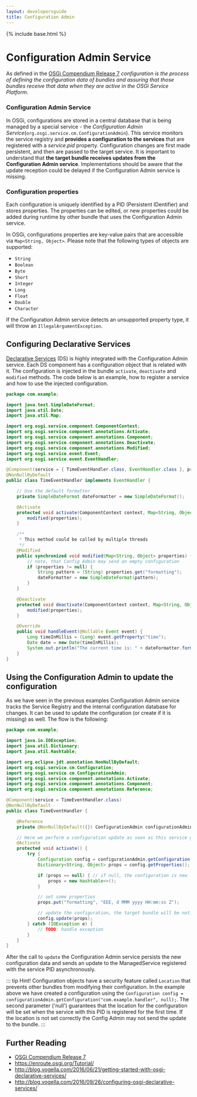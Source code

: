 ```yaml
---
layout: developersguide
title: Configuration Admin
---
```


{% include base.html %}

# Configuration Admin Service

As defined in the [OSGi Compendium Release 7][OSGi-cmpn] *configuration is the process of defining the configuration data of bundles and assuring that those bundles receive that data when they are active in the OSGi Service Platform.*

### Configuration Admin Service

In OSGi, configurations are stored in a central database that is being managed by a special service - the *Configuration Admin Service*(`org.osgi.service.cm.ConfigurationAdmin`).
This service monitors the service registry and **provides a configuration to the services** that are registered with a *service.pid* property.
Configuration changes are first made persistent, and then are passed to the target service.
It is important to understand that **the target bundle receives updates from the Configuration Admin service**.
Implementations should be aware that the update reception could be delayed if the Configuration Admin service is missing.

### Configuration properties

Each configuration is uniquely identified by a PID (Persistent IDentifier) and stores properties.
The properties can be edited, or new properties could be added during runtime by other bundle that uses the Configuration Admin service.

In OSGi, configurations properties are key-value pairs that are accessible via `Map<String, Object>`.
Please note that the following types of objects are supported:

- `String`
- `Boolean`
- `Byte`
- `Short`
- `Integer`
- `Long`
- `Float`
- `Double`
- `Character`

If the Configuration Admin service detects an unsupported property type, it will throw an `IllegalArgumentException`.

## Configuring Declarative Services

[Declarative Services](osgids.html) (DS) is highly integrated with the Configuration Admin service.
Each DS component has a configuration object that is related with it.
The configuration is injected in the bundle `activate`, `deactivate` and `modified` methods.
The code below is an example, how to register a service and how to use the injected configuration.

```java
package com.example;

import java.text.SimpleDateFormat;
import java.util.Date;
import java.util.Map;

import org.osgi.service.component.ComponentContext;
import org.osgi.service.component.annotations.Activate;
import org.osgi.service.component.annotations.Component;
import org.osgi.service.component.annotations.Deactivate;
import org.osgi.service.component.annotations.Modified;
import org.osgi.service.event.Event;
import org.osgi.service.event.EventHandler;

@Component(service = { TimeEventHandler.class, EventHandler.class }, property = { "event.topics=some/topic" })
@NonNullByDefault
public class TimeEventHandler implements EventHandler {

    // Use the default formatter
    private SimpleDateFormat dateFormatter = new SimpleDateFormat();

    @Activate
    protected void activate(ComponentContext context, Map<String, Object> properties) {
        modified(properties);
    }

    /**
     * This method could be called by multiple threads
     */
    @Modified
    public synchronized void modified(Map<String, Object> properties) {
        // note, that Config Admin may send an empty configuration
        if (properties != null) {
            String pattern = (String) properties.get("formatting");
            dateFormatter = new SimpleDateFormat(pattern);
        }
    }

    @Deactivate
    protected void deactivate(ComponentContext context, Map<String, Object> properties) {
        modified(properties);
    }

    @Override
    public void handleEvent(@Nullable Event event) {
        Long timeInMillis = (Long) event.getProperty("time");
        Date date = new Date(timeInMillis);
        System.out.println("The current time is: " + dateFormatter.format(date));
    }
}
```

## Using the Configuration Admin to update the configuration

As we have seen in the previous examples Configuration Admin service tracks the Service Registry and the internal configuration database for changes.
It can be used to update the configuration (or create if it is missing) as well.
The flow is the following:

```java
package com.example;

import java.io.IOException;
import java.util.Dictionary;
import java.util.Hashtable;

import org.eclipse.jdt.annotation.NonNullByDefault;
import org.osgi.service.cm.Configuration;
import org.osgi.service.cm.ConfigurationAdmin;
import org.osgi.service.component.annotations.Activate;
import org.osgi.service.component.annotations.Component;
import org.osgi.service.component.annotations.Reference;

@Component(service = TimeEventHandler.class)
@NonNullByDefault
public class TimeEventHandler {

    @Reference
    private @NonNullByDefault({}) ConfigurationAdmin configurationAdmin;

    // Here we perform a configuration update as soon as this service gets activated
    @Activate
    protected void activate() {
        try {
            Configuration config = configurationAdmin.getConfiguration("com.example.handler", null);
            Dictionary<String, Object> props = config.getProperties();

            if (props == null) { // if null, the configuration is new
                props = new Hashtable<>();
            }

            // set some properties
            props.put("formatting", "EEE, d MMM yyyy HH:mm:ss Z");

            // update the configuration, the target bundle will be notified for the change
            config.update(props);
        } catch (IOException e) {
            // TODO: handle exception
        }
    }
}
```

After the call to `update` the Configuration Admin service persists the new configuration data and sends an update to the ManagedService registered with the service PID asynchronously.

::: tip Hint!
Configuration objects have a security feature called `Location` that prevents other bundles from modifying their configuration.
In the example above we have created a configuration using the `Configuration config = configurationAdmin.getConfiguration("com.example.handler", null);`.
The second parameter ('null') guarantees that the location for the configuration will be set when the service with this PID is registered for the first time.
If the location is not set correctly the Config Admin may not send the update to the bundle.
:::

## Further Reading

- [OSGi Compendium Release 7][OSGi-cmpn]
- <https://enroute.osgi.org/Tutorial/>
- <http://blog.vogella.com/2016/06/21/getting-started-with-osgi-declarative-services/>
- <http://blog.vogella.com/2016/09/26/configuring-osgi-declarative-services/>

[OSGi-cmpn]: https://osgi.org/download/r7/osgi.cmpn-7.0.0.pdf
